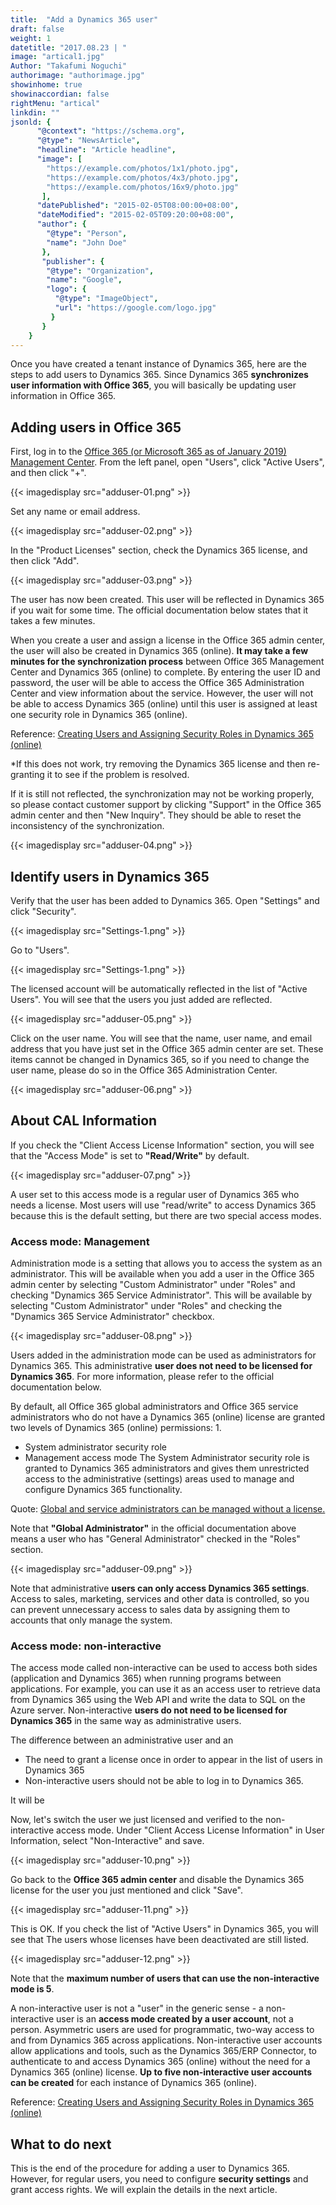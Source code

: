 ```yaml
---
title:  "Add a Dynamics 365 user"
draft: false
weight: 1
datetitle: "2017.08.23 | "
image: "artical1.jpg"
Author: "Takafumi Noguchi"
authorimage: "authorimage.jpg"
showinhome: true
showinaccordian: false
rightMenu: "artical"
linkdin: ""
jsonld: {
      "@context": "https://schema.org",
      "@type": "NewsArticle",
      "headline": "Article headline",
      "image": [
        "https://example.com/photos/1x1/photo.jpg",
        "https://example.com/photos/4x3/photo.jpg",
        "https://example.com/photos/16x9/photo.jpg"
       ],
      "datePublished": "2015-02-05T08:00:00+08:00",
      "dateModified": "2015-02-05T09:20:00+08:00",
      "author": {
        "@type": "Person",
        "name": "John Doe"
       },
       "publisher": {
        "@type": "Organization",
        "name": "Google",
        "logo": {
          "@type": "ImageObject",
          "url": "https://google.com/logo.jpg"
         }
       }
    }
---
```


<!-- Intro  -->
Once you have created a tenant instance of Dynamics 365, here are the steps to add users to Dynamics 365.
Since Dynamics 365 **synchronizes user information with Office 365**, you will basically be updating user information in Office 365.

## Adding users in Office 365
First, log in to the [Office 365 (or Microsoft 365 as of January 2019) Management Center](https://admin.microsoft.com/).
From the left panel, open "Users", click "Active Users", and then click "+".

<!-- Image= adduser-01.png -->
{{< imagedisplay src="adduser-01.png" >}}


Set any name or email address.
<!-- Image= adduser-02.png -->
{{< imagedisplay src="adduser-02.png" >}}


In the "Product Licenses" section, check the Dynamics 365 license, and then click "Add".
<!-- Image= adduser-03.png -->
{{< imagedisplay src="adduser-03.png" >}}

The user has now been created. This user will be reflected in Dynamics 365 if you wait for some time.
The official documentation below states that it takes a few minutes.

<!-- QuteBox -->
When you create a user and assign a license in the Office 365 admin center, the user will also be created in Dynamics 365 (online). **It may take a few minutes for the synchronization process** between Office 365 Management Center and Dynamics 365 (online) to complete.
By entering the user ID and password, the user will be able to access the Office 365 Administration Center and view information about the service. However, the user will not be able to access Dynamics 365 (online) until this user is assigned at least one security role in Dynamics 365 (online).

Reference: [Creating Users and Assigning Security Roles in Dynamics 365 (online)](https://docs.microsoft.com/ja-jp/power-platform/admin/create-users-assign-online-security-roles)

*If this does not work, try removing the Dynamics 365 license and then re-granting it to see if the problem is resolved.

If it is still not reflected, the synchronization may not be working properly, so please contact customer support by clicking "Support" in the Office 365 admin center and then "New Inquiry". They should be able to reset the inconsistency of the synchronization.
<!-- Image= adduser-04.png -->
{{< imagedisplay src="adduser-04.png" >}}


## Identify users in Dynamics 365
Verify that the user has been added to Dynamics 365. Open "Settings" and click "Security".
<!-- Image= Settings-1.png -->
{{< imagedisplay src="Settings-1.png" >}}


Go to "Users".
<!-- Image= Users.png -->
{{< imagedisplay src="Settings-1.png" >}}


The licensed account will be automatically reflected in the list of "Active Users".
You will see that the users you just added are reflected.
<!-- Image= adduser-05.png -->
{{< imagedisplay src="adduser-05.png" >}}


Click on the user name. You will see that the name, user name, and email address that you have just set in the Office 365 admin center are set. These items cannot be changed in Dynamics 365, so if you need to change the user name, please do so in the Office 365 Administration Center.
<!-- Image= adduser-06.png -->
{{< imagedisplay src="adduser-06.png" >}}


## About CAL Information
If you check the "Client Access License Information" section, you will see that the "Access Mode" is set to **"Read/Write"** by default.
<!-- Image= adduser-07.png -->
{{< imagedisplay src="adduser-07.png" >}}


A user set to this access mode is a regular user of Dynamics 365 who needs a license. Most users will use "read/write" to access Dynamics 365 because this is the default setting, but there are two special access modes.

### Access mode: Management
Administration mode is a setting that allows you to access the system as an administrator.
This will be available when you add a user in the Office 365 admin center by selecting "Custom Administrator" under "Roles" and checking "Dynamics 365 Service Administrator".
This will be available by selecting "Custom Administrator" under "Roles" and checking the "Dynamics 365 Service Administrator" checkbox.
<!-- Image= adduser-08.png -->
{{< imagedisplay src="adduser-08.png" >}}


Users added in the administration mode can be used as administrators for Dynamics 365.
This administrative **user does not need to be licensed for Dynamics 365**.
For more information, please refer to the official documentation below.

<!-- QuteBox -->
By default, all Office 365 global administrators and Office 365 service administrators who do not have a Dynamics 365 (online) license are granted two levels of Dynamics 365 (online) permissions: 1.
* System administrator security role
* Management access mode
The System Administrator security role is granted to Dynamics 365 administrators and gives them unrestricted access to the administrative (settings) areas used to manage and configure Dynamics 365 functionality.

Quote: [Global and service administrators can be managed without a license.](https://docs.microsoft.com/ja-jp/power-platform/admin/global-service-administrators-can-administer-without-license)

Note that **"Global Administrator"** in the official documentation above means a user who has "General Administrator" checked in the "Roles" section.

<!-- Image= adduser-09.png -->
{{< imagedisplay src="adduser-09.png" >}}

Note that administrative **users can only access Dynamics 365 settings**. Access to sales, marketing, services and other data is controlled, so you can prevent unnecessary access to sales data by assigning them to accounts that only manage the system.


### Access mode: non-interactive
The access mode called non-interactive can be used to access both sides (application and Dynamics 365) when running programs between applications. For example, you can use it as an access user to retrieve data from Dynamics 365 using the Web API and write the data to SQL on the Azure server. Non-interactive **users do not need to be licensed for Dynamics 365** in the same way as administrative users.

The difference between an administrative user and an
* The need to grant a license once in order to appear in the list of users in Dynamics 365
* Non-interactive users should not be able to log in to Dynamics 365.

It will be

Now, let's switch the user we just licensed and verified to the non-interactive access mode.
Under "Client Access License Information" in User Information, select "Non-Interactive" and save.

<!-- Image= adduser-10.png -->
{{< imagedisplay src="adduser-10.png" >}}


Go back to the **Office 365 admin center** and disable the Dynamics 365 license for the user you just mentioned and click "Save".
<!-- Image= adduser-11.png -->
{{< imagedisplay src="adduser-11.png" >}}


This is OK. If you check the list of "Active Users" in Dynamics 365, you will see that
The users whose licenses have been deactivated are still listed.

<!-- Image= adduser-12.png -->
{{< imagedisplay src="adduser-12.png" >}}


Note that the **maximum number of users that can use the non-interactive mode is 5**.

<!-- quate Box -->
A non-interactive user is not a "user" in the generic sense - a non-interactive user is an **access mode created by a user account**, not a person. Asymmetric users are used for programmatic, two-way access to and from Dynamics 365 across applications. Non-interactive user accounts allow applications and tools, such as the Dynamics 365/ERP Connector, to authenticate to and access Dynamics 365 (online) without the need for a Dynamics 365 (online) license. **Up to five non-interactive user accounts can be created** for each instance of Dynamics 365 (online).

Reference: [Creating Users and Assigning Security Roles in Dynamics 365 (online)](https://docs.microsoft.com/ja-jp/power-platform/admin/create-users-assign-online-security-roles)

## What to do next
This is the end of the procedure for adding a user to Dynamics 365. However, for regular users, you need to configure **security settings** and grant access rights. We will explain the details in the next article.    
&nbsp;